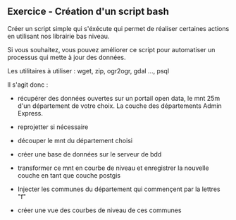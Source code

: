 ## Exercice - Création d'un script bash

Créer un script simple qui s'éxécute qui permet de réaliser certaines actions en utilisant nos librairie bas niveau.

Si vous souhaitez, vous pouvez améliorer ce script pour automatiser un processus qui mette à jour des données.

Les utilitaires à utiliser : wget, zip, ogr2ogr, gdal ..., psql

Il s'agit donc : 

- récupérer des données ouvertes sur un portail open data, le mnt 25m d'un département de votre choix. 
La couche des départements Admin  Express.

- reprojetter si nécessaire

- découper le mnt du département choisi

- créer une base de données sur le serveur de bdd

- transformer ce mnt en courbe de niveau et enregistrer la nouvelle couche en tant que couche postgis

- Injecter les communes du département qui commençent par la lettres "f"

- créer une vue des courbes de niveau de ces communes 



